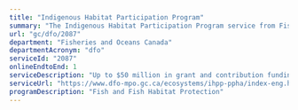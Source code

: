 ```yaml
---
title: "Indigenous Habitat Participation Program"
summary: "The Indigenous Habitat Participation Program service from Fisheries and Oceans Canada is available end-to-end online, according to the GC Service Inventory."
url: "gc/dfo/2087"
department: "Fisheries and Oceans Canada"
departmentAcronym: "dfo"
serviceId: "2087"
onlineEndtoEnd: 1
serviceDescription: "Up to $50 million in grant and contribution funding to support the participation of Indigenous groups in the conservation and protection of fish and fish habitat."
serviceUrl: "https://www.dfo-mpo.gc.ca/ecosystems/ihpp-ppha/index-eng.html"
programDescription: "Fish and Fish Habitat Protection"
---
```

